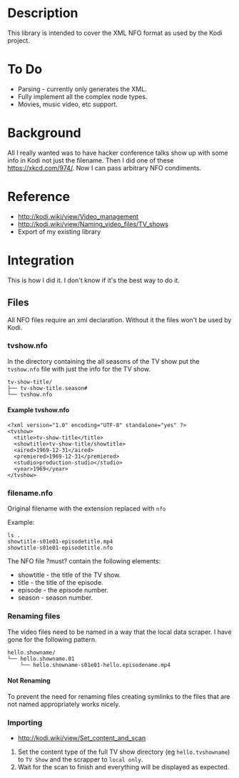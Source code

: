 # Description
This library is intended to cover the XML NFO format as used by the Kodi project.

# To Do
* Parsing - currently only generates the XML.
* Fully implement all the complex node types.
* Movies, music video, etc support.

# Background
All I really wanted was to have hacker conference talks show up with some info in Kodi not just the filename.
Then I did one of these <https://xkcd.com/974/>. Now I can pass arbitrary NFO condiments.

# Reference
* <http://kodi.wiki/view/Video_management>
* <http://kodi.wiki/view/Naming_video_files/TV_shows>
* Export of my existing library

# Integration
This is how I did it. I don't know if it's the best way to do it.

## Files
All NFO files require an xml declaration. Without it the files won't be used by Kodi.

### tvshow.nfo
In the directory containing the all seasons of the TV show put the `tvshow.nfo` file with just the info for the TV show.
```
tv-show-title/
├── tv-show-title.season#
└── tvshow.nfo
```

#### Example tvshow.nfo
```
<?xml version="1.0" encoding="UTF-8" standalone="yes" ?>
<tvshow>
  <title>tv-show-title</title>
  <showtitle>tv-show-title/showtitle>
  <aired>1969-12-31</aired>
  <premiered>1969-12-31</premiered>
  <studio>production-studio</studio>
  <year>1969</year>
</tvshow>
```

### filename.nfo
Original filename with the extension replaced with `nfo`

Example:
```
ls .
showtitle-s01e01-episodetitle.mp4
showtitle-s01e01-episodetitle.nfo
```

The NFO file ?must? contain the following elements:
* showtitle - the title of the TV show.
* title - the title of the episode.
* episode - the episode number.
* season - season number.

### Renaming files
The video files need to be named in a way that the local data scraper. I have gone for the following pattern.
```
hello.showname/
└── hello.showname.01
	└── hello.showname-s01e01-hello.episodename.mp4
```

#### Not Renaming
To prevent the need for renaming files creating symlinks to the files that are not named appropriately works nicely.

### Importing
* <http://kodi.wiki/view/Set_content_and_scan>

1. Set the content type of the full TV show directory (eg `hello.tvshowname`) to `TV Show` and the scrapper to `local only`.
1. Wait for the scan to finish and everything will be displayed as expected.

